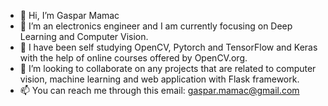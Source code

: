 - 👋 Hi, I’m Gaspar Mamac
- 👀 I’m an electronics engineer and I am currently focusing on Deep Learning and Computer Vision.
- 🌱 I have been self studying OpenCV, Pytorch and TensorFlow and Keras with the help of online courses offered by OpenCV.org.
- 💞️ I’m looking to collaborate on any projects that are related to computer vision, machine learning and web application with Flask framework.
- 📫 You can reach me through this email: gaspar.mamac@gmail.com

<!---
gasparmamac/gasparmamac is a ✨ special ✨ repository because its `README.md` (this file) appears on your GitHub profile.
You can click the Preview link to take a look at your changes.
--->
